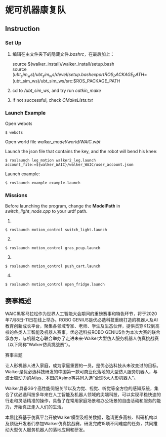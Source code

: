 # 妮可机器康复队

## Instruction

### Set Up

1. 编辑在主文件夹下的隐藏文件.*bashrc*，在最后加上：

    source $(walker_install)/walker_install/setup.bash  
    source $(ubt_sim_ws)/ubt_sim_ws/devel/setup.bash  
    export ROS_PACKAGE_PATH=$(ubt_sim_ws)/ubt_sim_ws/src:$ROS_PACKAGE_PATH
2. cd to */ubt_sim_ws*, and try run *catkin_make*
3. If not successful, check *CMakeLists.txt*

### Launch Example

Open webots

    $ webots
Open world file *walker_model/world/WAIC.wbt*

Launch the json file that contains the key, and the robot will bend his knee:

    $ roslaunch leg_motion walker2_leg.launch account_file:=${walker_WAIC}/walker_WAIC/user_account.json
Launch example:

    $ roslaunch example example.launch

### Missions

Before launching the program, change the **ModelPath** in *switch_light_node.cpp* to your urdf path.

1.  

    $ roslaunch motion_control switch_light.launch

2. 

    $ roslaunch motion_control gras_pcup.launch

3.  

    $ roslaunch motion_control push_cart.launch

4. 

    $ roslaunch motion_control open_fridge.launch

## 赛事概述

WAIC黑客马拉松作为世界人工智能大会期间的重磅赛事和特色环节，将于2020年7月8日-11日在线上举办。ROBO GENIUS是优必选科技重磅打造的机器人及AI教育创新成长平台，聚集各领域专家、老师、学生及生态伙伴，提供贯穿K12到高校的各类人工智能及机器人赛事。优必选科技ROBO GENIUS作为本次大赛的联合承办方，与机器之心联合举办了走进未来·Walker大型仿人服务机器人仿真挑战赛（以下简称“Walker仿真挑战赛”）。  
  
赛事主题

让人形机器人进入家庭，成为家庭重要的一员，是优必选科技从未改变过的目标。Walker是优必选科技研发的中国第一款可商业化落地的大型仿人服务机器人，与波士顿动力的Atlas、本田的Asimo等共同入选“全球5大人形机器人”。

Walker具备36个高性能伺服关节以及力觉、视觉、听觉等全方位的感知系统，集合了优必选科技多年来在人工智能及机器人领域的尖端科技，可以实现平稳快速的行走和灵活精准的操作，具备了在常用家庭场景和办公场景的自由活动和服务的能力，开始真正走入人们的生活。

本届比赛基于仿真平台开放Walker模型及相关数据，邀请更多高校、科研机构以及顶级开发者们参加Walker仿真挑战赛，研发完成15项不同难度的任务，共同推动大型仿人服务机器人的落地应用和研发。
